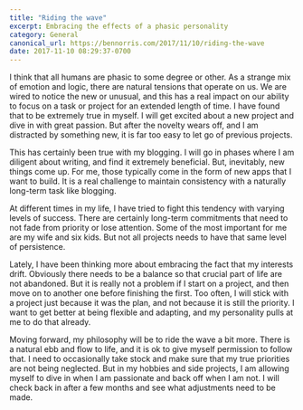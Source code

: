 ```yaml
---
title: "Riding the wave"
excerpt: Embracing the effects of a phasic personality
category: General
canonical_url: https://bennorris.com/2017/11/10/riding-the-wave
date: 2017-11-10 08:29:37-0700
---
```


I think that all humans are phasic to some degree or other. As a strange mix of emotion and logic, there are natural tensions that operate on us. We are wired to notice the new or unusual, and this has a real impact on our ability to focus on a task or project for an extended length of time. I have found that to be extremely true in myself. I will get excited about a new project and dive in with great passion. But after the novelty wears off, and I am distracted by something new, it is far too easy to let go of previous projects.

This has certainly been true with my blogging. I will go in phases where I am diligent about writing, and find it extremely beneficial. But, inevitably, new things come up. For me, those typically come in the form of new apps that I want to build. It is a real challenge to maintain consistency with a naturally long-term task like blogging.

At different times in my life, I have tried to fight this tendency with varying levels of success. There are certainly long-term commitments that need to not fade from priority or lose attention. Some of the most important for me are my wife and six kids. But not all projects needs to have that same level of persistence.

Lately, I have been thinking more about embracing the fact that my interests drift. Obviously there needs to be a balance so that crucial part of life are not abandoned. But it is really not a problem if I start on a project, and then move on to another one before finishing the first. Too often, I will stick with a project just because it was the plan, and not because it is still the priority. I want to get better at being flexible and adapting, and my personality pulls at me to do that already.

Moving forward, my philosophy will be to ride the wave a bit more. There is a natural ebb and flow to life, and it is ok to give myself permission to follow that. I need to occasionally take stock and make sure that my true priorities are not being neglected. But in my hobbies and side projects, I am allowing myself to dive in when I am passionate and back off when I am not. I will check back in after a few months and see what adjustments need to be made.
